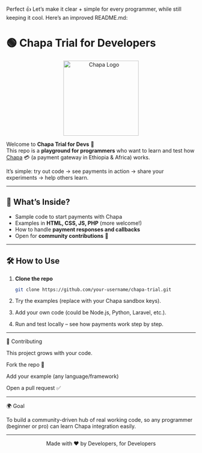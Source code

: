 Perfect 👍 Let’s make it clear + simple for every programmer, while still keeping it cool. Here’s an improved README.md:

# 🟢 Chapa Trial for Developers

<p align="center">
  <img src="https://chapa.co/assets/images/chapa-logo.png" alt="Chapa Logo" width="200"/>
</p>

Welcome to **Chapa Trial for Devs** 🎉  
This repo is a **playground for programmers** who want to learn and test how [Chapa](https://chapa.co/) 💳 (a payment gateway in Ethiopia & Africa) works.  

It’s simple: try out code → see payments in action → share your experiments → help others learn.

---

## 🚀 What’s Inside?
- Sample code to start payments with Chapa  
- Examples in **HTML, CSS, JS, PHP** (more welcome!)  
- How to handle **payment responses and callbacks**  
- Open for **community contributions** 🤝  

---

## 🛠 How to Use
1. **Clone the repo**  
   ```bash
   git clone https://github.com/your-username/chapa-trial.git

2. Try the examples (replace with your Chapa sandbox keys).


3. Add your own code (could be Node.js, Python, Laravel, etc.).


4. Run and test locally – see how payments work step by step.




---

🤝 Contributing

This project grows with your code.

Fork the repo 🍴

Add your example (any language/framework)

Open a pull request ✅



---

🌍 Goal

To build a community-driven hub of real working code, so any programmer (beginner or pro) can learn Chapa integration easily.


---

<p align="center">
  Made with ❤️ by Developers, for Developers  
</p>

